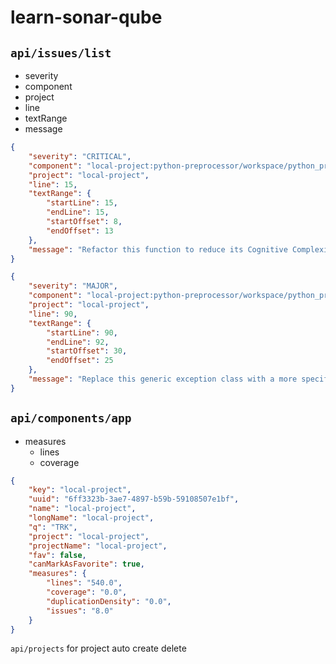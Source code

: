 # learn-sonar-qube

## `api/issues/list`

- severity
- component
- project
- line
- textRange
- message

```json
{
    "severity": "CRITICAL",
    "component": "local-project:python-preprocessor/workspace/python_preprocessor/parsing/if_derivative_parser.py",
    "project": "local-project",
    "line": 15,
    "textRange": {
        "startLine": 15,
        "endLine": 15,
        "startOffset": 8,
        "endOffset": 13
    },
    "message": "Refactor this function to reduce its Cognitive Complexity from 48 to the 15 allowed.",
}

{
    "severity": "MAJOR",
    "component": "local-project:python-preprocessor/workspace/python_preprocessor/parsing/if_derivative_parser.py",
    "project": "local-project",
    "line": 90,
    "textRange": {
        "startLine": 90,
        "endLine": 92,
        "startOffset": 30,
        "endOffset": 25
    },
    "message": "Replace this generic exception class with a more specific one.",
}
```

## `api/components/app`

- measures
  - lines
  - coverage

```json
{
    "key": "local-project",
    "uuid": "6ff3323b-3ae7-4897-b59b-59108507e1bf",
    "name": "local-project",
    "longName": "local-project",
    "q": "TRK",
    "project": "local-project",
    "projectName": "local-project",
    "fav": false,
    "canMarkAsFavorite": true,
    "measures": {
        "lines": "540.0",
        "coverage": "0.0",
        "duplicationDensity": "0.0",
        "issues": "8.0"
    }
}
```




`api/projects` for project auto create delete 
